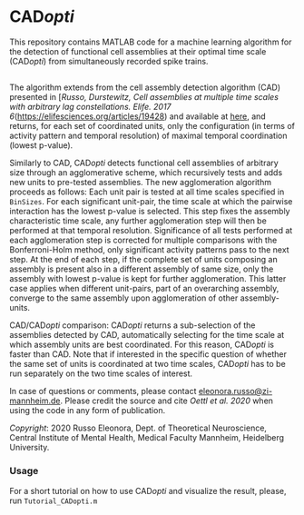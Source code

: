 # CAD*opti*

This repository contains MATLAB code for a machine learning algorithm for the detection of functional cell assemblies at their optimal time scale (CAD*opti*) from simultaneously recorded spike trains.
##

The algorithm extends from the cell assembly detection algorithm (CAD) presented in
[*Russo, Durstewitz, Cell assemblies at multiple time scales with arbitrary lag constellations. Elife. 2017 6*(https://elifesciences.org/articles/19428) and available at [here](https://github.com/DurstewitzLab/Cell-Assembly-Detection), and returns, for each set of coordinated units, only the configuration (in terms of activity pattern and temporal resolution) of maximal temporal coordination (lowest p-value). 

Similarly to CAD, CAD*opti* detects functional cell assemblies of arbitrary size through an agglomerative scheme, which recursively tests and adds new units to pre-tested assemblies. The new agglomeration algorithm proceeds as follows: Each unit pair is tested at all time scales specified in `BinSizes`. For each significant unit-pair, the time scale at which the pairwise interaction has the lowest p-value is selected. This step fixes the assembly characteristic time scale, any further agglomeration step will then be performed at that temporal resolution. Significance of all tests performed at each agglomeration step is corrected for multiple comparisons with the Bonferroni-Holm method, only significant activity patterns pass to the next step. At the end of each step, if the complete set of units composing an assembly is present also in a different assembly of same size, only the assembly with lowest p-value is kept for further agglomeration. This latter case applies when different unit-pairs, part of an overarching assembly, converge to the same assembly upon agglomeration of other assembly-units.

CAD/CAD*opti* comparison: CAD*opti* returns a sub-selection of the assemblies detected by CAD, automatically selecting for the time scale at which assembly units are best coordinated. For this reason, CAD*opti* is faster than CAD. Note that if interested in the specific question of whether the same set of units is coordinated at two time scales, CAD*opti* has to be run separately on the two time scales of interest. 


In case of questions or comments, please contact eleonora.russo@zi-mannheim.de. 
Please credit the source and cite *Oettl et al. 2020* when using the code in any form of publication.


*Copyright*: 2020 Russo Eleonora, Dept. of Theoretical Neuroscience, Central Institute of Mental Health, Medical Faculty Mannheim, Heidelberg University.

### Usage

For a short tutorial on how to use CAD*opti* and visualize the result, please, run `Tutorial_CADopti.m`

